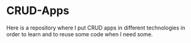 # CRUD-Apps

Here is a repository where I put CRUD apps in different technologies in order to learn and to reuse some code when I need some.
